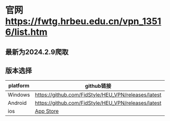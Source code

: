# 官网 https://fwtg.hrbeu.edu.cn/vpn_13516/list.htm
## 最新为2024.2.9爬取
## 版本选择
|platform |github链接| 校园网链接|
|---|---|---|
|  Windows  |https://github.com/FidStyle/HEU_VPN/releases/latest | http://meetingx.hrbeu.edu.cn/HeuVPN.exe  | 
|  Android |https://github.com/FidStyle/HEU_VPN/releases/latest | https://meetingx.hrbeu.edu.cn/HeuVPN.apk  |
| ios |[App Store](https://apps.apple.com/cn/app/%E5%93%88%E5%B7%A5%E7%A8%8Bvpn/id6461083825) | [App Store](https://apps.apple.com/cn/app/%E5%93%88%E5%B7%A5%E7%A8%8Bvpn/id6461083825)|
